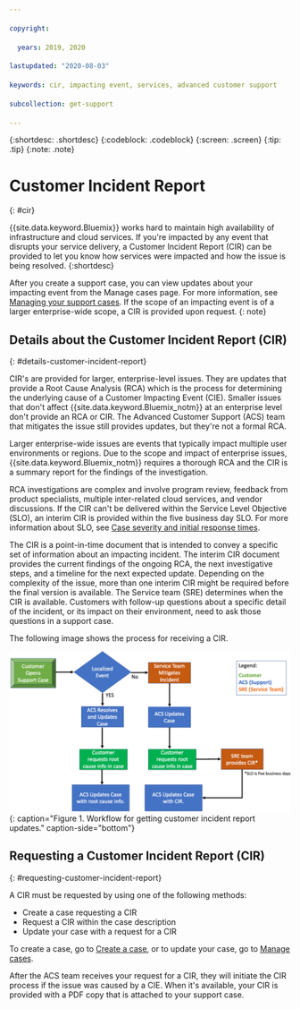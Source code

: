 ```yaml
---

copyright:

  years: 2019, 2020

lastupdated: "2020-08-03"

keywords: cir, impacting event, services, advanced customer support

subcollection: get-support

---
```



{:shortdesc: .shortdesc}
{:codeblock: .codeblock}
{:screen: .screen}
{:tip: .tip}
{:note: .note}

# Customer Incident Report
{: #cir}

{{site.data.keyword.Bluemix}} works hard to maintain high availability of infrastructure and cloud services. If you're impacted by any event that disrupts your service delivery, a Customer Incident Report (CIR) can be provided to let you know how services were impacted and how the issue is being resolved. 
{:shortdesc}

After you create a support case, you can view updates about your impacting event from the Manage cases page. For more information, see [Managing your support cases](/docs/get-support?topic=get-support-check-case-status). If the scope of an impacting event is of a larger enterprise-wide scope, a CIR is provided upon request. 
{: note}


## Details about the Customer Incident Report (CIR)
{: #details-customer-incident-report}

CIR's are provided for larger, enterprise-level issues. They are updates that provide a Root Cause Analysis (RCA) which is the process for determining the underlying cause of a Customer Impacting Event (CIE). Smaller issues that don't affect {{site.data.keyword.Bluemix_notm}} at an enterprise level don't provide an RCA or CIR. The Advanced Customer Support (ACS) team that mitigates the issue still provides updates, but they're not a formal RCA. 

Larger enterprise-wide issues are events that typically impact multiple user environments or regions. Due to the scope and impact of enterprise issues, {{site.data.keyword.Bluemix_notm}} requires a thorough RCA and the CIR is a summary report for the findings of the investigation. 

RCA investigations are complex and involve program review, feedback from product specialists, multiple inter-related cloud services, and vendor discussions. If the CIR can't be delivered within the Service Level Objective (SLO), an interim CIR is provided within the five business day SLO. For more information about SLO, see [Case severity and initial response times](/docs/get-support?topic=get-support-escalation#support-case-severity). 

The CIR is a point-in-time document that is intended to convey a specific set of information about an impacting incident. The interim CIR document provides the current findings of the ongoing RCA, the next investigative steps, and a timeline for the next expected update. Depending on the complexity of the issue, more than one interim CIR might be required before the final version is available. The Service team (SRE) determines when the CIR is available. Customers with follow-up questions about a specific detail of the incident, or its impact on their environment, need to ask those questions in a support case.

The following image shows the process for receiving a CIR. 

![Flowchart for receiving customer incident report updates.](images/CIRimage.png "Customer incident report flowchart"){: caption="Figure 1. Workflow for getting customer incident report updates." caption-side="bottom"}


## Requesting a Customer Incident Report (CIR)
{: #requesting-customer-incident-report}

A CIR must be requested by using one of the following methods: 

* Create a case requesting a CIR
* Request a CIR within the case description
* Update your case with a request for a CIR

To create a case, go to [Create a case](https://{DomainName}/unifiedsupport/cases/add), or to update your case, go to [Manage cases](https://{DomainName}/unifiedsupport/cases).

After the ACS team receives your request for a CIR, they will initiate the CIR process if the issue was caused by a CIE. When it's available, your CIR is provided with a PDF copy that is attached to your support case.


